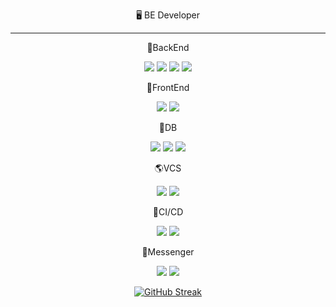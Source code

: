 


<div align="center">



 🖥️ BE Developer
 ***

🌅BackEnd

<img src="https://img.shields.io/badge/Java-D4A934?style=flat-square&logo=java&logoColor=white"/> <img src="https://img.shields.io/badge/Spring-379B23?style=flat-square&logo=spring&logoColor=white"/> <img src="https://img.shields.io/badge/SpringBoot-17BF7C?style=flat-square&logo=springboot&logoColor=white"/> <img src="https://img.shields.io/badge/Python-3776AB?style=flat-square&logo=python&logoColor=white"/>

 
🌇FrontEnd

<img src="https://img.shields.io/badge/JavaScript-CFDB26?style=flat-square&logo=javascript&logoColor=white"/>
<img src="https://img.shields.io/badge/React-61DAFB?style=flat-square&logo=react&logoColor=white"/>

🌌DB

<img src="https://img.shields.io/badge/MySQL-135479?style=flat-square&logo=mysql&logoColor=white"/>
<img src="https://img.shields.io/badge/PostgreSQL-4169E1?style=flat-square&logo=postgresql&logoColor=white"/>
<img src="https://img.shields.io/badge/Redis-FF4438?style=flat-square&logo=redis&logoColor=white"/>

🌎VCS

<img src="https://img.shields.io/badge/Github-151414?style=flat-square&logo=github&logoColor=white"/>
<img src="https://img.shields.io/badge/Bitbucket-0052CC?style=flat-square&logo=bitbucket&logoColor=white"/>

🔎CI/CD

<img src="https://img.shields.io/badge/Docker-2496ED?style=flat-square&logo=docker&logoColor=white"/> 
<img src="https://img.shields.io/badge/Actions-2088FF?style=flat-square&logo=githubactions&logoColor=white"/>

🐶Messenger

<img src="https://img.shields.io/badge/Slack-4A154B?style=flat-square&logo=slack&logoColor=white"/>
<img src="https://img.shields.io/badge/Jira-0052CC?style=flat-square&logo=jira&logoColor=white"/>

 [![GitHub Streak](https://streak-stats.demolab.com?user=juhoon212&theme=github-dark-dimmed&hide_border=true&border_radius=30&locale=ko)](https://git.io/streak-stats)
 
 
</div>



